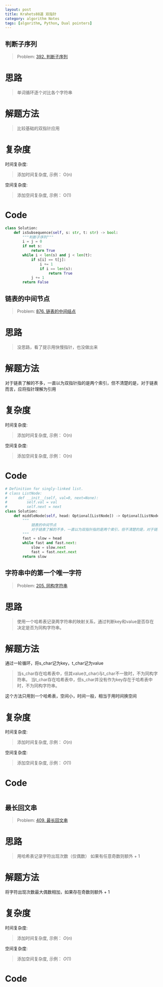 ```yaml
---
layout: post
title: Krahets88道 双指针
category: algorithm Notes
tags: [algorithm, Python, Dual pointers]
---
```


## 判断子序列

> Problem: [392. 判断子序列](https://leetcode.cn/problems/is-subsequence/description/)

# 思路

> 单词循环逐个对比各个字符串

# 解题方法

> 比较基础的双指针应用

# 复杂度

时间复杂度:
> 添加时间复杂度, 示例： O(n)

空间复杂度:
> 添加空间复杂度, 示例： O(1)

# Code

~~~Python
class Solution:
    def isSubsequence(self, s: str, t: str) -> bool:
        """判断子序列"""
        i = j = 0
        if not s:
            return True
        while i < len(s) and j < len(t):
            if s[i] == t[j]:
                i += 1
                if i == len(s):
                    return True
            j += 1
        return False
~~~

## 链表的中间节点

> Problem: [876. 链表的中间结点](https://leetcode.cn/problems/middle-of-the-linked-list/description/)

# 思路

> 没思路，看了提示用快慢指针，也没做出来

# 解题方法

对于链表了解的不多，一直以为双指针指的是两个索引，但不清楚的是，对于链表而言，应将指针理解为引用

# 复杂度

时间复杂度:
> 添加时间复杂度, 示例： O(n)

空间复杂度:
> 添加空间复杂度, 示例： O(n)



# Code

~~~Python
# Definition for singly-linked list.
# class ListNode:
#     def __init__(self, val=0, next=None):
#         self.val = val
#         self.next = next
class Solution:
    def middleNode(self, head: Optional[ListNode]) -> Optional[ListNode]:
        """
            链表的中间节点
            对于链表了解的不多，一直以为双指针指的是两个索引，但不清楚的是，对于链表而言，应将指针理解为引用
        """
        fast = slow = head
        while fast and fast.next:
            slow = slow.next
            fast = fast.next.next
        return slow
~~~
  

## 字符串中的第一个唯一字符

> Problem: [205. 同构字符串](https://leetcode.cn/problems/isomorphic-strings/description/)

# 思路

> 使用一个哈希表记录两字符串的映射关系，通过判断key和value是否存在决定是否为同构字符串。

# 解题方法

通过一轮循环，将s_char记为key，t_char记为value
> 当s_char存在哈希表中，但其value(t_char)与t_char不一致时，不为同构字符串。
> 当t_char存在哈希表中，但s_char并没有作为key存在于哈希表中时，不为同构字符串。

这个方法只用到一个哈希表，空间小，时间一般，相当于用时间换空间

# 复杂度

时间复杂度:
> 添加时间复杂度, 示例： $O(n)$

空间复杂度:
> 添加空间复杂度, 示例： $O(1)$



# Code

~~~Python
~~~


## 最长回文串

> Problem: [409. 最长回文串](https://leetcode.cn/problems/longest-palindrome/description/)

# 思路

> 用哈希表记录字符出现次数（仅偶数）
> 如果有任意奇数则额外 + 1

# 解题方法

将字符出现次数最大偶数相加，如果存在奇数则额外 + 1

# 复杂度

时间复杂度:
> 添加时间复杂度, 示例： $O(n)$

空间复杂度:
> 添加空间复杂度, 示例： $O(1)$



# Code

~~~Python
~~~
